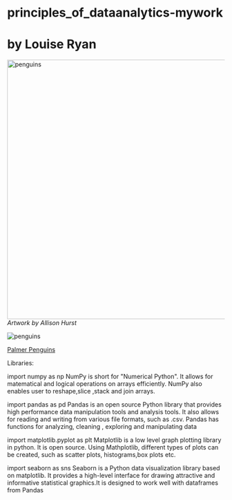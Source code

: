 # principles_of_dataanalytics-mywork

# by Louise Ryan



<img src="https://allisonhorst.github.io/palmerpenguins/reference/figures/lter_penguins.png" alt="penguins" width="600"/> _Artwork by Allison Hurst_

![penguins](https://upload.wikimedia.org/wikipedia/commons/3/3d/Ant-pen_map_anvers.PNG)


[Palmer Penguins](https://d3i3l3kraiqpym.cloudfront.net/wp-content/uploads/2016/04/26094914/Ad%C3%A9lie-Chinstrap-and-gentoo-penguin-species.jpg)

Libraries:

import numpy as np
NumPy is short for "Numerical Python". It allows for matematical and logical operations on arrays efficiently. NumPy also enables user to reshape,slice ,stack and join arrays.

import pandas as pd
Pandas is an open source Python library that provides high performance data manipulation tools and analysis tools. It also allows for reading and writing from various file formats, such as .csv. Pandas has functions for analyzing, cleaning , exploring and manipulating data

import matplotlib.pyplot as plt
Matplotlib is a low level graph plotting library in python. It is open source. Using Mathplotlib, different types of plots can be created, such as scatter plots, histograms,box plots etc.

import seaborn as sns
Seaborn is a Python data visualization library based on matplotlib. It provides a high-level interface for drawing attractive and informative statistical graphics.It is designed to work well with dataframes from Pandas
